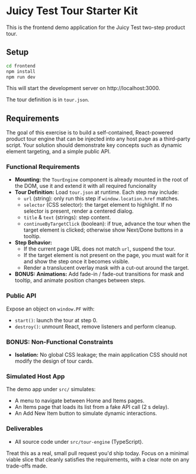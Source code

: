 # Juicy Test Tour Starter Kit

This is the frontend demo application for the Juicy Test two-step product tour.

## Setup

```bash
cd frontend
npm install
npm run dev
```

This will start the development server on http://localhost:3000.

The tour definition is in `tour.json`.

## Requirements

The goal of this exercise is to build a self-contained, React-powered product tour engine that can be injected into any host page as a third-party script. Your solution should demonstrate key concepts such as dynamic element targeting, and a simple public API.

### Functional Requirements

- **Mounting:** the `TourEngine` component is already mounted in the root of the DOM, use it and extend it with all required funcionality
- **Tour Definition:** Load `tour.json` at runtime. Each step may include:
  - `url` (string): only run this step if `window.location.href` matches.
  - `selector` (CSS selector): the target element to highlight. If no selector is present, render a centered dialog.
  - `title` & `text` (strings): step content.
  - `continueByTargetClick` (boolean): if true, advance the tour when the target element is clicked; otherwise show Next/Done buttons in a tooltip.
- **Step Behavior:**
  - If the current page URL does not match `url`, suspend the tour.
  - If the target element is not present on the page, you must wait for it and show the step once it becomes visible.
  - Render a translucent overlay mask with a cut-out around the target.
- **BONUS: Animations:** Add fade-in / fade-out transitions for mask and tooltip, and animate position changes between steps.

### Public API

Expose an object on `window.PF` with:

- `start()`: launch the tour at step 0.
- `destroy()`: unmount React, remove listeners and perform cleanup.

### BONUS: Non-Functional Constraints

- **Isolation:** No global CSS leakage; the main application CSS should not modify the design of tour cards.

### Simulated Host App

The demo app under `src/` simulates:

- A menu to navigate between Home and Items pages.
- An Items page that loads its list from a fake API call (2 s delay).
- An Add New Item button to simulate dynamic interactions.

### Deliverables

- All source code under `src/tour-engine` (TypeScript).

Treat this as a real, small pull request you'd ship today. Focus on a minimal viable slice that cleanly satisfies the requirements, with a clear note on any trade-offs made.


